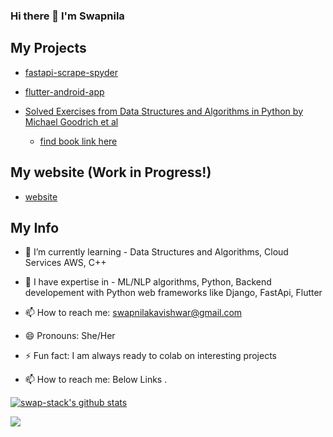 ### Hi there 👋 I'm Swapnila

<!-- **swap-stack/swap-stack** is a ✨ _special_ ✨ repository because its `README.md` (this file) appears on your GitHub profile.
 -->

## My Projects

* [fastapi-scrape-spyder](https://github.com/swap-stack/game_scrape_fastapi)
* [flutter-android-app](https://github.com/swap-stack/game_price_checker_flutter)

* [Solved Exercises from Data Structures and Algorithms in Python by Michael Goodrich et al](https://github.com/swap-stack/DSA-BOOK-PYTHON-EXERCISES)
  - [find book link here](https://www.wiley.com/en-us/Data+Structures+and+Algorithms+in+Python%2C+1st+Edition-p-9781118290279)

## My website (Work in Progress!)
* [website](https://swap-stack.github.io/)

## My Info
- 🌱 I’m currently learning - Data Structures and Algorithms, Cloud Services AWS, C++
- 🔭 I have expertise in - ML/NLP algorithms, Python, Backend developement with Python web frameworks like Django, FastApi, Flutter 
- 📫 How to reach me: swapnilakavishwar@gmail.com
- 😄 Pronouns: She/Her
- ⚡ Fun fact: I am always ready to colab on interesting projects


- 📫 How to reach me: Below Links .

[![swap-stack's github stats](https://github-readme-stats.vercel.app/api?username=swap-stack&count_private=true&include_all_commits=true&theme=radical)](https://google.com)

![](https://komarev.com/ghpvc/?username=swap-stack&color=green)
